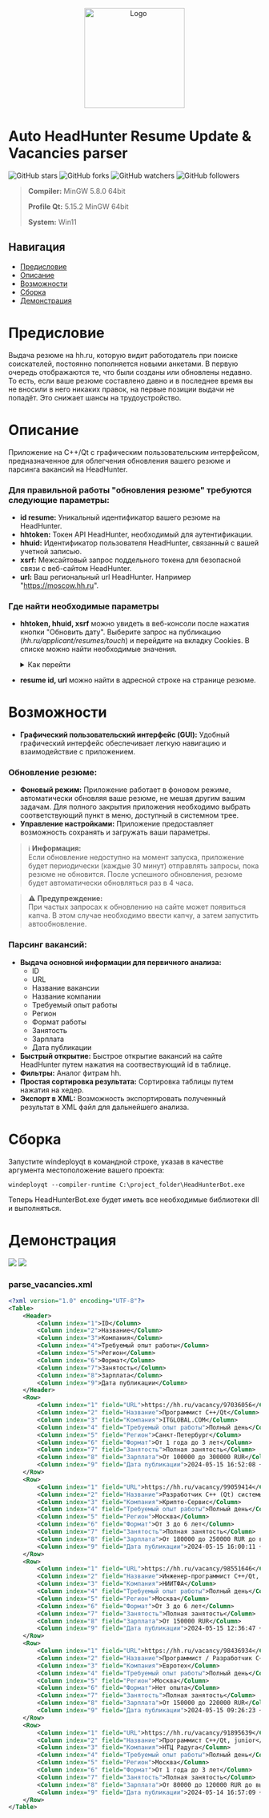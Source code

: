 
<p align="center">
  <a href="https://github.com/imitatehappiness/QtHeadHunterBot">
    <img src="https://cdn-icons-png.flaticon.com/512/5494/5494942.png" alt="Logo" width="200" height="200">  
  </a>

# Auto HeadHunter Resume Update & Vacancies parser


![GitHub stars](https://img.shields.io/github/stars/imitatehappiness/QtHeadHunterBot?style=social)
![GitHub forks](https://img.shields.io/github/forks/imitatehappiness/QtHeadHunterBot?style=social)
![GitHub watchers](https://img.shields.io/github/watchers/imitatehappiness/QtHeadHunterBot?style=social)
![GitHub followers](https://img.shields.io/github/followers/imitatehappiness?style=social)

>**Compiler:**  MinGW 5.8.0 64bit
>
>**Profile Qt:**  5.15.2 MinGW 64bit
>
>**System:**  Win11

## Навигация
- [Предисловие](#предисловие)
- [Описание](#описание)
- [Возможности](#возможности)
- [Сборка](#сборка)
- [Демонстрация](#демонстрация)


<a name="Предисловие"></a> 
# Предисловие

Выдача резюме на hh.ru, которую видит работодатель при поиске соискателей, постоянно пополняется новыми анкетами. В первую очередь отображаются те, что были созданы или обновлены недавно. То есть, если ваше резюме составлено давно и в последнее время вы не вносили в него никаких правок, на первые позиции выдачи не попадёт. Это снижает шансы на трудоустройство.

<a name="Описание"></a>
# Описание

Приложение на C++/Qt с графическим пользовательским интерфейсом, предназначенное для облегчения обновления вашего резюме и парсинга вакансий на HeadHunter. 

### Для правильной работы "обновления резюме" требуются следующие параметры:

+ **id resume:** Уникальный идентификатор вашего резюме на HeadHunter.
+ **hhtoken:** Токен API HeadHunter, необходимый для аутентификации.
+ **hhuid:** Идентификатор пользователя HeadHunter, связанный с вашей учетной записью.
+ **xsrf:** Межсайтовый запрос поддельного токена для безопасной связи с веб-сайтом HeadHunter.
+ **url:** Ваш региональный url HeadHunter. Например "https://moscow.hh.ru".

### Где найти необходимые параметры

+ **hhtoken, hhuid, xsrf** можно увидеть в веб-консоли после нажатия кнопки "Обновить дату". Выберите запрос на публикацию (*hh.ru/applicant/resumes/touch*) и перейдите на вкладку Cookies. В списке можно найти необходимые значения.

  <details>
  <summary>Как перейти</summary>
  <p align="left">
      <img src="https://github.com/imitatehappiness/QtHeadHunterBot/assets/79199956/a459611d-b8c9-48d0-abe5-c62b81816254" />
  </p>
  </details>

+ **resume id, url** можно найти в адресной строке на странице резюме.

<a name="Возможности"></a>
# Возможности

+ **Графический пользовательский интерфейс (GUI):** Удобный графический интерфейс обеспечивает легкую навигацию и взаимодействие с приложением.

<a name="обновление_резюме"></a>
### Обновление резюме:

+ **Фоновый режим:** Приложение работает в фоновом режиме, автоматически обновляя ваше резюме, не мешая другим вашим задачам. Для полного закрытия приложения необходимо выбрать соответствующий пункт в меню, доступный в системном трее.
+ **Управление настройками:** Приложение предоставляет возможность сохранять и загружать ваши параметры.

> :information_source: **Информация:**<br>
> Если обновление недоступно на момент запуска, приложение будет периодически (каждые 30 минут) отправлять запросы, пока резюме не обновится. После успешного обновления, резюме будет автоматически обновляться раз в 4 часа.

> ⚠️ **Предупреждение:**<br>
> При частых запросах к обновлению на сайте может появиться капча. В этом случае необходимо ввести капчу, а затем запустить автообновление.

<a name="парсинг_вакансий"></a>
### Парсинг вакансий:

+ **Выдача основной информации для первичного анализа:** 
	+ ID 
	+ URL 
	+ Название вакансии
	+ Название компании
	+ Требуемый опыт работы 
	+ Регион 
	+ Формат работы
	+ Занятость
	+ Зарплата
	+ Дата публикации
+ **Быстрый открытие:** Быстрое открытие вакансий на сайте HeadHunter путем нажатия на соотвествующий id в таблице.
+ **Фильтры:** Аналог фитрам hh.
+ **Простая сортировка результата:** Сортировка таблицы путем нажатия на хедер.
+ **Экспорт в XML:** Возможность экспортировать полученный результат в XML файл для дальнейшего анализа.

<a name="Сборка"></a>
# Сборка
 
Запустите windeployqt в командной строке, указав в качестве аргумента местоположение вашего проекта:
```
windeployqt --compiler-runtime C:\project_folder\HeadHunterBot.exe
```
Теперь HeadHunterBot.exe будет иметь все необходимые библиотеки dll и выполняться.

<a name="Демонстрация"></a>
# Демонстрация
<img src="data/screen/updater_1.png" />
<img src="data/screen/parsing.png" />

### parse_vacancies.xml

```xml
<?xml version="1.0" encoding="UTF-8"?>
<Table>
    <Header>
        <Column index="1">ID</Column>
        <Column index="2">Название</Column>
        <Column index="3">Компания</Column>
        <Column index="4">Требуемый опыт работы</Column>
        <Column index="5">Регион</Column>
        <Column index="6">Формат</Column>
        <Column index="7">Занятость</Column>
        <Column index="8">Зарплата</Column>
        <Column index="9">Дата публикации</Column>
    </Header>
    <Row>
        <Column index="1" field="URL">https://hh.ru/vacancy/97036056</Column>
        <Column index="2" field="Название">Программист С++/Qt</Column>
        <Column index="3" field="Компания">ITGLOBAL.COM</Column>
        <Column index="4" field="Требуемый опыт работы">Полный день</Column>
        <Column index="5" field="Регион">Санкт-Петербург</Column>
        <Column index="6" field="Формат">От 1 года до 3 лет</Column>
        <Column index="7" field="Занятость">Полная занятость</Column>
        <Column index="8" field="Зарплата">От 100000 до 300000 RUR</Column>
        <Column index="9" field="Дата публикации">2024-05-15 16:52:08 +0300</Column>
    </Row>
    <Row>
        <Column index="1" field="URL">https://hh.ru/vacancy/99059414</Column>
        <Column index="2" field="Название">Разработчик C++ (Qt) системы взаимодействия с электронным оборудованием</Column>
        <Column index="3" field="Компания">Крипто-Сервис</Column>
        <Column index="4" field="Требуемый опыт работы">Полный день</Column>
        <Column index="5" field="Регион">Москва</Column>
        <Column index="6" field="Формат">От 3 до 6 лет</Column>
        <Column index="7" field="Занятость">Полная занятость</Column>
        <Column index="8" field="Зарплата">От 180000 до 250000 RUR до вычета налогов</Column>
        <Column index="9" field="Дата публикации">2024-05-15 16:00:11 +0300</Column>
    </Row>
    <Row>
        <Column index="1" field="URL">https://hh.ru/vacancy/98551646</Column>
        <Column index="2" field="Название">Инженер-программист C++/Qt, медоборудование</Column>
        <Column index="3" field="Компания">НИИТФА</Column>
        <Column index="4" field="Требуемый опыт работы">Полный день</Column>
        <Column index="5" field="Регион">Москва</Column>
        <Column index="6" field="Формат">От 3 до 6 лет</Column>
        <Column index="7" field="Занятость">Полная занятость</Column>
        <Column index="8" field="Зарплата">От 150000 RUR</Column>
        <Column index="9" field="Дата публикации">2024-05-15 12:36:47 +0300</Column>
    </Row>
    <Row>
        <Column index="1" field="URL">https://hh.ru/vacancy/98436934</Column>
        <Column index="2" field="Название">Программист / Разработчик С++ (Qt)</Column>
        <Column index="3" field="Компания">Евротех</Column>
        <Column index="4" field="Требуемый опыт работы">Полный день</Column>
        <Column index="5" field="Регион">Москва</Column>
        <Column index="6" field="Формат">Нет опыта</Column>
        <Column index="7" field="Занятость">Полная занятость</Column>
        <Column index="8" field="Зарплата">От 150000 до 220000 RUR</Column>
        <Column index="9" field="Дата публикации">2024-05-15 09:26:23 +0300</Column>
    </Row>
    <Row>
        <Column index="1" field="URL">https://hh.ru/vacancy/91895639</Column>
        <Column index="2" field="Название">Программист С++/Qt, junior</Column>
        <Column index="3" field="Компания">НТЦ Радуга</Column>
        <Column index="4" field="Требуемый опыт работы">Полный день</Column>
        <Column index="5" field="Регион">Москва</Column>
        <Column index="6" field="Формат">От 1 года до 3 лет</Column>
        <Column index="7" field="Занятость">Полная занятость</Column>
        <Column index="8" field="Зарплата">От 80000 до 120000 RUR до вычета налогов</Column>
        <Column index="9" field="Дата публикации">2024-05-14 16:57:09 +0300</Column>
    </Row>
</Table>
```
